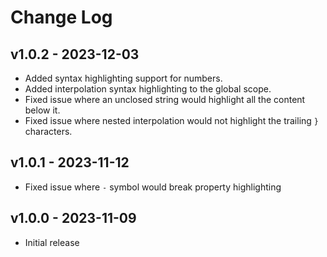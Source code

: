# Change Log

## v1.0.2 - 2023-12-03

- Added syntax highlighting support for numbers.
- Added interpolation syntax highlighting to the global scope.
- Fixed issue where an unclosed string would highlight all the content below it.
- Fixed issue where nested interpolation would not highlight the trailing `}` characters.

## v1.0.1 - 2023-11-12

- Fixed issue where `-` symbol would break property highlighting

## v1.0.0 - 2023-11-09

- Initial release
